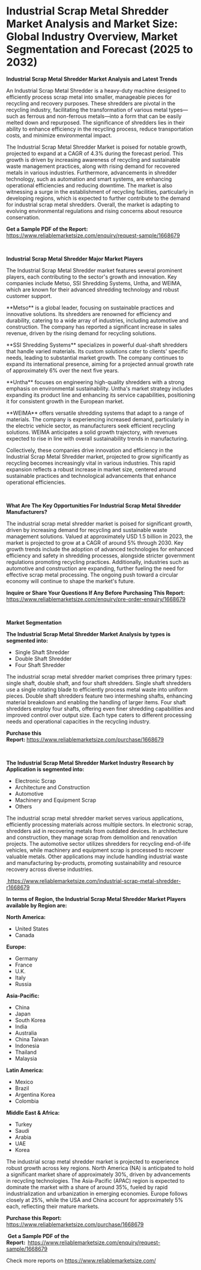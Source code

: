 <p><h1>Industrial Scrap Metal Shredder Market Analysis and Market Size: Global Industry Overview, Market Segmentation and Forecast (2025 to 2032)</h1></p><p><strong>Industrial Scrap Metal Shredder Market Analysis and Latest Trends</strong></p>
<p><p>An Industrial Scrap Metal Shredder is a heavy-duty machine designed to efficiently process scrap metal into smaller, manageable pieces for recycling and recovery purposes. These shredders are pivotal in the recycling industry, facilitating the transformation of various metal types—such as ferrous and non-ferrous metals—into a form that can be easily melted down and repurposed. The significance of shredders lies in their ability to enhance efficiency in the recycling process, reduce transportation costs, and minimize environmental impact.</p><p>The Industrial Scrap Metal Shredder Market is poised for notable growth, projected to expand at a CAGR of 4.3% during the forecast period. This growth is driven by increasing awareness of recycling and sustainable waste management practices, along with rising demand for recovered metals in various industries. Furthermore, advancements in shredder technology, such as automation and smart systems, are enhancing operational efficiencies and reducing downtime. The market is also witnessing a surge in the establishment of recycling facilities, particularly in developing regions, which is expected to further contribute to the demand for industrial scrap metal shredders. Overall, the market is adapting to evolving environmental regulations and rising concerns about resource conservation.</p></p>
<p><strong>Get a Sample PDF of the Report:&nbsp;</strong> <a href="https://www.reliablemarketsize.com/enquiry/request-sample/1668679?utm_campaign=2216&utm_medium=2&utm_source=Github&utm_content=ia&utm_term=18022025&utm_id=industrial-scrap-metal-shredder">https://www.reliablemarketsize.com/enquiry/request-sample/1668679</a></p>
<p>&nbsp;</p>
<p><strong>Industrial Scrap Metal Shredder Major Market Players</strong></p>
<p><p>The Industrial Scrap Metal Shredder market features several prominent players, each contributing to the sector's growth and innovation. Key companies include Metso, SSI Shredding Systems, Untha, and WEIMA, which are known for their advanced shredding technology and robust customer support.</p><p>**Metso** is a global leader, focusing on sustainable practices and innovative solutions. Its shredders are renowned for efficiency and durability, catering to a wide array of industries, including automotive and construction. The company has reported a significant increase in sales revenue, driven by the rising demand for recycling solutions.</p><p>**SSI Shredding Systems** specializes in powerful dual-shaft shredders that handle varied materials. Its custom solutions cater to clients' specific needs, leading to substantial market growth. The company continues to expand its international presence, aiming for a projected annual growth rate of approximately 6% over the next five years.</p><p>**Untha** focuses on engineering high-quality shredders with a strong emphasis on environmental sustainability. Untha's market strategy includes expanding its product line and enhancing its service capabilities, positioning it for consistent growth in the European market.</p><p>**WEIMA** offers versatile shredding systems that adapt to a range of materials. The company is experiencing increased demand, particularly in the electric vehicle sector, as manufacturers seek efficient recycling solutions. WEIMA anticipates a solid growth trajectory, with revenues expected to rise in line with overall sustainability trends in manufacturing.</p><p>Collectively, these companies drive innovation and efficiency in the Industrial Scrap Metal Shredder market, projected to grow significantly as recycling becomes increasingly vital in various industries. This rapid expansion reflects a robust increase in market size, centered around sustainable practices and technological advancements that enhance operational efficiencies.</p></p>
<p>&nbsp;</p>
<p><strong>What Are The Key Opportunities For Industrial Scrap Metal Shredder Manufacturers?</strong></p>
<p><p>The industrial scrap metal shredder market is poised for significant growth, driven by increasing demand for recycling and sustainable waste management solutions. Valued at approximately USD 1.5 billion in 2023, the market is projected to grow at a CAGR of around 5% through 2030. Key growth trends include the adoption of advanced technologies for enhanced efficiency and safety in shredding processes, alongside stricter government regulations promoting recycling practices. Additionally, industries such as automotive and construction are expanding, further fueling the need for effective scrap metal processing. The ongoing push toward a circular economy will continue to shape the market's future.</p></p>
<p><strong>Inquire or Share Your Questions If Any Before Purchasing This Report:</strong> <a href="https://www.reliablemarketsize.com/enquiry/pre-order-enquiry/1668679?utm_campaign=2216&utm_medium=2&utm_source=Github&utm_content=ia&utm_term=18022025&utm_id=industrial-scrap-metal-shredder">https://www.reliablemarketsize.com/enquiry/pre-order-enquiry/1668679</a></p>
<p>&nbsp;</p>
<p><strong>Market Segmentation</strong></p>
<p><strong>The Industrial Scrap Metal Shredder Market Analysis by types is segmented into:</strong></p>
<p><ul><li>Single Shaft Shredder</li><li>Double Shaft Shredder</li><li>Four Shaft Shredder</li></ul></p>
<p><p>The industrial scrap metal shredder market comprises three primary types: single shaft, double shaft, and four shaft shredders. Single shaft shredders use a single rotating blade to efficiently process metal waste into uniform pieces. Double shaft shredders feature two intermeshing shafts, enhancing material breakdown and enabling the handling of larger items. Four shaft shredders employ four shafts, offering even finer shredding capabilities and improved control over output size. Each type caters to different processing needs and operational capacities in the recycling industry.</p></p>
<p><strong>Purchase this Report:&nbsp;</strong><a href="https://www.reliablemarketsize.com/purchase/1668679?utm_campaign=2216&utm_medium=2&utm_source=Github&utm_content=ia&utm_term=18022025&utm_id=industrial-scrap-metal-shredder">https://www.reliablemarketsize.com/purchase/1668679</a></p>
<p>&nbsp;</p>
<p><strong>The Industrial Scrap Metal Shredder Market Industry Research by Application is segmented into:</strong></p>
<p><ul><li>Electronic Scrap</li><li>Architecture and Construction</li><li>Automotive</li><li>Machinery and Equipment Scrap</li><li>Others</li></ul></p>
<p><p>The industrial scrap metal shredder market serves various applications, efficiently processing materials across multiple sectors. In electronic scrap, shredders aid in recovering metals from outdated devices. In architecture and construction, they manage scrap from demolition and renovation projects. The automotive sector utilizes shredders for recycling end-of-life vehicles, while machinery and equipment scrap is processed to recover valuable metals. Other applications may include handling industrial waste and manufacturing by-products, promoting sustainability and resource recovery across diverse industries.</p></p>
<p><a href="https://www.reliablemarketsize.com/industrial-scrap-metal-shredder-r1668679?utm_campaign=2216&utm_medium=2&utm_source=Github&utm_content=ia&utm_term=18022025&utm_id=industrial-scrap-metal-shredder">&nbsp;https://www.reliablemarketsize.com/industrial-scrap-metal-shredder-r1668679</a></p>
<p><strong>In terms of Region, the Industrial Scrap Metal Shredder Market Players available by Region are:</strong></p>
<p>
    <p> <strong> North America: </strong>
        <ul>
            <li>United States</li>
            <li>Canada</li>
        </ul>
        </p> 
    <p> <strong> Europe: </strong>
        <ul>
            <li>Germany</li>
            <li>France</li>
            <li>U.K.</li>
            <li>Italy</li>
            <li>Russia</li>
        </ul>
        </p> 
    <p> <strong> Asia-Pacific: </strong>
        <ul>
            <li>China</li>
            <li>Japan</li>
            <li>South Korea</li>
            <li>India</li>
            <li>Australia</li>
            <li>China Taiwan</li>
            <li>Indonesia</li>
            <li>Thailand</li>
            <li>Malaysia</li>
        </ul>
        </p> 
    <p> <strong> Latin America: </strong>
        <ul>
            <li>Mexico</li>
            <li>Brazil</li>
            <li>Argentina Korea</li>
            <li>Colombia</li>
        </ul>
        </p> 
    <p> <strong> Middle East & Africa: </strong>
        <ul>
            <li>Turkey</li>
            <li>Saudi</li>
            <li>Arabia</li>
            <li>UAE</li>
            <li>Korea</li>
        </ul>
    </p>
    </p>
<p><p>The industrial scrap metal shredder market is projected to experience robust growth across key regions. North America (NA) is anticipated to hold a significant market share of approximately 30%, driven by advancements in recycling technologies. The Asia-Pacific (APAC) region is expected to dominate the market with a share of around 35%, fueled by rapid industrialization and urbanization in emerging economies. Europe follows closely at 25%, while the USA and China account for approximately 5% each, reflecting their mature markets.</p></p>
<p><strong>Purchase this Report: </strong><a href="https://www.reliablemarketsize.com/purchase/1668679?utm_campaign=2216&utm_medium=2&utm_source=Github&utm_content=ia&utm_term=18022025&utm_id=industrial-scrap-metal-shredder">https://www.reliablemarketsize.com/purchase/1668679</a></p>
<p>&nbsp;<strong>Get a Sample PDF of the Report:&nbsp;&nbsp;</strong><a href="https://www.reliablemarketsize.com/enquiry/request-sample/1668679?utm_campaign=2216&utm_medium=2&utm_source=Github&utm_content=ia&utm_term=18022025&utm_id=industrial-scrap-metal-shredder">https://www.reliablemarketsize.com/enquiry/request-sample/1668679</a></p>
<p><strong></strong></p>
<p>Check more reports on <a href="https://www.reliablemarketsize.com/?utm_campaign=2216&utm_medium=2&utm_source=Github&utm_content=ia&utm_term=18022025&utm_id=industrial-scrap-metal-shredder">https://www.reliablemarketsize.com/</a></p>
